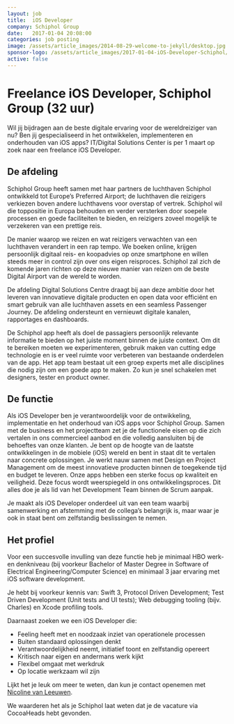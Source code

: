 ```yaml
---
layout: job
title:  iOS Developer
company: Schiphol Group
date:   2017-01-04 20:08:00
categories: job posting
image: /assets/article_images/2014-08-29-welcome-to-jekyll/desktop.jpg
sponsor-logo: /assets/article_images/2017-01-04-iOS-Developer-Schiphol/schiphol.png
active: false
---
```


# Freelance iOS Developer, Schiphol Group (32 uur)
Wil jij bijdragen aan de beste digitale ervaring voor de wereldreiziger van nu? Ben jij gespecialiseerd in het ontwikkelen, implementeren en onderhouden van iOS apps? IT/Digital Solutions Center is per 1 maart op zoek naar een freelance iOS Developer.

## De afdeling

Schiphol Group heeft samen met haar partners de luchthaven Schiphol ontwikkeld tot Europe’s Preferred Airport; de luchthaven die reizigers verkiezen boven andere luchthavens voor overstap of vertrek. Schiphol wil die toppositie in Europa behouden en verder versterken door soepele processen en goede faciliteiten te bieden, en reizigers zoveel mogelijk te verzekeren van een prettige reis.

De manier waarop we reizen en wat reizigers verwachten van een luchthaven verandert in een rap tempo. We boeken online, krijgen persoonlijk digitaal reis- en koopadvies op onze smartphone en willen steeds meer in control zijn over ons eigen reisproces. Schiphol zal zich de komende jaren richten op deze nieuwe manier van reizen om de beste Digital Airport van de wereld te worden.

De afdeling Digital Solutions Centre draagt bij aan deze ambitie door het leveren van innovatieve digitale producten en open data voor efficiënt en smart gebruik van alle luchthaven assets en een seamless Passenger Journey. De afdeling ondersteunt en vernieuwt digitale kanalen, rapportages en dashboards.

De Schiphol app heeft als doel de passagiers persoonlijk relevante informatie te bieden op het juiste moment binnen de juiste context. Om dit te bereiken moeten we experimenteren, gebruik maken van cutting edge technologie en is er veel ruimte voor verbeteren van bestaande onderdelen van de app. Het app team bestaat uit een groep experts met alle disciplines die nodig zijn om een goede app te maken. Zo kun je snel schakelen met designers, tester en product owner.

## De functie
Als iOS Developer ben je verantwoordelijk voor de ontwikkeling, implementatie en het onderhoud van iOS apps voor Schiphol Group. Samen met de business en het projectteam zet je de functionele eisen op die zich vertalen in ons commercieel aanbod en die volledig aansluiten bij de behoeftes van onze klanten. Je bent op de hoogte van de laatste ontwikkelingen in de mobiele (iOS) wereld en bent in staat dit te vertalen naar concrete oplossingen. Je werkt nauw samen met Design en Project Management om de meest innovatieve producten binnen de toegekende tijd en budget te leveren.  Onze apps hebben een sterke focus op kwaliteit en veiligheid. Deze focus wordt weerspiegeld in ons ontwikkelingsproces. Dit alles doe je als lid van het Development Team binnen de Scrum aanpak.

Je maakt als iOS Developer onderdeel uit van een team waarbij samenwerking en afstemming met de collega’s belangrijk is, maar waar je ook in staat bent om zelfstandig beslissingen te nemen.

## Het profiel
Voor een succesvolle invulling van deze functie heb je minimaal HBO werk- en denkniveau (bij voorkeur Bachelor of Master Degree in Software of Electrical Engineering/Computer Science) en minimaal 3 jaar ervaring met iOS software development.

Je hebt bij voorkeur kennis van: Swift 3, Protocol Driven Development; Test Driven Development (Unit tests and UI tests); Web debugging tooling (bijv. Charles) en Xcode profiling tools.

Daarnaast zoeken we een iOS Developer die:
- Feeling heeft met en noodzaak inziet van operationele processen
- Buiten standaard oplossingen denkt
- Verantwoordelijkheid neemt, initiatief toont en zelfstandig opereert
- Kritisch naar eigen en andermans werk kijkt
- Flexibel omgaat met werkdruk
- Op locatie werkzaam wil zijn

Lijkt het je leuk om meer te weten, dan kun je contact openemen met [Nicoline van Leeuwen](mailto:Nicoline.van.Leeuwen@schiphol.nl).

We waarderen het als je Schiphol laat weten dat je de vacature via CocoaHeads hebt gevonden.
